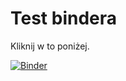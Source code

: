 # Test bindera

Kliknij w to poniżej.

[![Binder](https://mybinder.org/badge_logo.svg)](https://mybinder.org/v2/gh/tobiaszjarosiewicz/binder_test/master)
